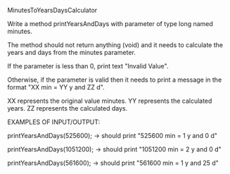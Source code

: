 MinutesToYearsDaysCalculator

Write a method printYearsAndDays with parameter of type long named minutes.

The method should not return anything (void) and it needs to calculate the years and days from the minutes parameter.

If the parameter is less than 0, print text "Invalid Value".

Otherwise, if the parameter is valid then it needs to print a message in the format "XX min = YY y and ZZ d".

XX represents the original value minutes.
YY represents the calculated years.
ZZ represents the calculated days.



EXAMPLES OF INPUT/OUTPUT:

printYearsAndDays(525600);  → should print "525600 min = 1 y and 0 d"

printYearsAndDays(1051200); → should print "1051200 min = 2 y and 0 d"

printYearsAndDays(561600);  → should print "561600 min = 1 y and 25 d"